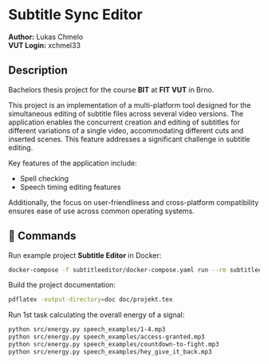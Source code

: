 # Subtitle Sync Editor

**Author:** Lukas Chmelo  
**VUT Login:** xchmel33

## Description

Bachelors thesis project for the course **BIT** at **FIT VUT** in Brno.

This project is an implementation of a multi-platform tool designed for the simultaneous editing of subtitle files 
across several video versions. The application enables the concurrent creation and editing of subtitles for different 
variations of a single video, accommodating different cuts and inserted scenes. This feature addresses a significant 
challenge in subtitle editing. 

Key features of the application include:
- Spell checking
- Speech timing editing features

Additionally, the focus on user-friendliness and cross-platform compatibility ensures ease of use across common 
operating systems.

## 👾 Commands

Run example project **Subtitle Editor** in Docker:
```bash
docker-compose -f subtitleeditor/docker-compose.yaml run --rm subtitleeditor
```
Build the project documentation:
```bash
pdflatex -output-directory=doc doc/projekt.tex
```
Run 1st task calculating the overall energy of a signal:
```bash 
python src/energy.py speech_examples/1-4.mp3
python src/energy.py speech_examples/access-granted.mp3
python src/energy.py speech_examples/countdown-to-fight.mp3
python src/energy.py speech_examples/hey_give_it_back.mp3
```